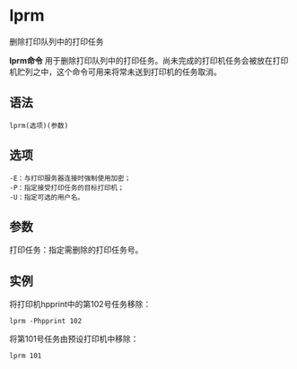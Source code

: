 # lprm

删除打印队列中的打印任务


**lprm命令** 用于删除打印队列中的打印任务。尚未完成的打印机任务会被放在打印机贮列之中，这个命令可用来将常未送到打印机的任务取消。

##  语法

```
lprm(选项)(参数)
```

##  选项

```
-E：与打印服务器连接时强制使用加密；
-P：指定接受打印任务的目标打印机；
-U：指定可选的用户名。
```

##  参数

打印任务：指定需删除的打印任务号。

##  实例

将打印机hpprint中的第102号任务移除：

```
lprm -Phpprint 102
```

将第101号任务由预设打印机中移除：

```
lprm 101
```


